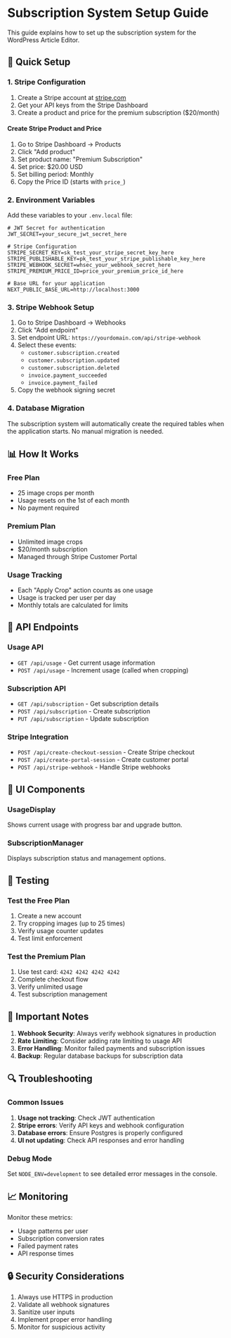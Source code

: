 # Subscription System Setup Guide

This guide explains how to set up the subscription system for the WordPress Article Editor.

## 🚀 Quick Setup

### 1. Stripe Configuration

1. Create a Stripe account at [stripe.com](https://stripe.com)
2. Get your API keys from the Stripe Dashboard
3. Create a product and price for the premium subscription ($20/month)

#### Create Stripe Product and Price

1. Go to Stripe Dashboard → Products
2. Click "Add product"
3. Set product name: "Premium Subscription"
4. Set price: $20.00 USD
5. Set billing period: Monthly
6. Copy the Price ID (starts with `price_`)

### 2. Environment Variables

Add these variables to your `.env.local` file:

```env
# JWT Secret for authentication
JWT_SECRET=your_secure_jwt_secret_here

# Stripe Configuration
STRIPE_SECRET_KEY=sk_test_your_stripe_secret_key_here
STRIPE_PUBLISHABLE_KEY=pk_test_your_stripe_publishable_key_here
STRIPE_WEBHOOK_SECRET=whsec_your_webhook_secret_here
STRIPE_PREMIUM_PRICE_ID=price_your_premium_price_id_here

# Base URL for your application
NEXT_PUBLIC_BASE_URL=http://localhost:3000
```

### 3. Stripe Webhook Setup

1. Go to Stripe Dashboard → Webhooks
2. Click "Add endpoint"
3. Set endpoint URL: `https://yourdomain.com/api/stripe-webhook`
4. Select these events:
   - `customer.subscription.created`
   - `customer.subscription.updated`
   - `customer.subscription.deleted`
   - `invoice.payment_succeeded`
   - `invoice.payment_failed`
5. Copy the webhook signing secret

### 4. Database Migration

The subscription system will automatically create the required tables when the application starts. No manual migration is needed.

## 📊 How It Works

### Free Plan
- 25 image crops per month
- Usage resets on the 1st of each month
- No payment required

### Premium Plan
- Unlimited image crops
- $20/month subscription
- Managed through Stripe Customer Portal

### Usage Tracking
- Each "Apply Crop" action counts as one usage
- Usage is tracked per user per day
- Monthly totals are calculated for limits

## 🔧 API Endpoints

### Usage API
- `GET /api/usage` - Get current usage information
- `POST /api/usage` - Increment usage (called when cropping)

### Subscription API
- `GET /api/subscription` - Get subscription details
- `POST /api/subscription` - Create subscription
- `PUT /api/subscription` - Update subscription

### Stripe Integration
- `POST /api/create-checkout-session` - Create Stripe checkout
- `POST /api/create-portal-session` - Create customer portal
- `POST /api/stripe-webhook` - Handle Stripe webhooks

## 🎨 UI Components

### UsageDisplay
Shows current usage with progress bar and upgrade button.

### SubscriptionManager
Displays subscription status and management options.

## 🧪 Testing

### Test the Free Plan
1. Create a new account
2. Try cropping images (up to 25 times)
3. Verify usage counter updates
4. Test limit enforcement

### Test the Premium Plan
1. Use test card: `4242 4242 4242 4242`
2. Complete checkout flow
3. Verify unlimited usage
4. Test subscription management

## 🚨 Important Notes

1. **Webhook Security**: Always verify webhook signatures in production
2. **Rate Limiting**: Consider adding rate limiting to usage API
3. **Error Handling**: Monitor failed payments and subscription issues
4. **Backup**: Regular database backups for subscription data

## 🔍 Troubleshooting

### Common Issues

1. **Usage not tracking**: Check JWT authentication
2. **Stripe errors**: Verify API keys and webhook configuration
3. **Database errors**: Ensure Postgres is properly configured
4. **UI not updating**: Check API responses and error handling

### Debug Mode

Set `NODE_ENV=development` to see detailed error messages in the console.

## 📈 Monitoring

Monitor these metrics:
- Usage patterns per user
- Subscription conversion rates
- Failed payment rates
- API response times

## 🔒 Security Considerations

1. Always use HTTPS in production
2. Validate all webhook signatures
3. Sanitize user inputs
4. Implement proper error handling
5. Monitor for suspicious activity


